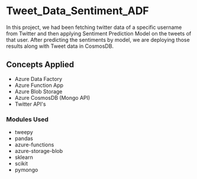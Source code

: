 # Tweet_Data_Sentiment_ADF

In this project, we had been fetching twitter data of a specific username from Twitter and then applying Sentiment Prediction Model on the tweets of that user.
After predicting the sentiments by model, we are deploying those results along with Tweet data in CosmosDB.

## Concepts Applied

- Azure Data Factory
- Azure Function App
- Azure Blob Storage
- Azure CosmosDB (Mongo API)
- Twitter API's

### Modules Used

- tweepy
- pandas
- azure-functions
- azure-storage-blob
- sklearn
- scikit
- pymongo